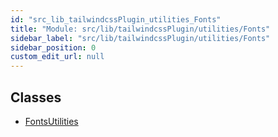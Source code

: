 ```yaml
---
id: "src_lib_tailwindcssPlugin_utilities_Fonts"
title: "Module: src/lib/tailwindcssPlugin/utilities/Fonts"
sidebar_label: "src/lib/tailwindcssPlugin/utilities/Fonts"
sidebar_position: 0
custom_edit_url: null
---
```


## Classes

- [FontsUtilities](../classes/src_lib_tailwindcssPlugin_utilities_Fonts.FontsUtilities.md)
